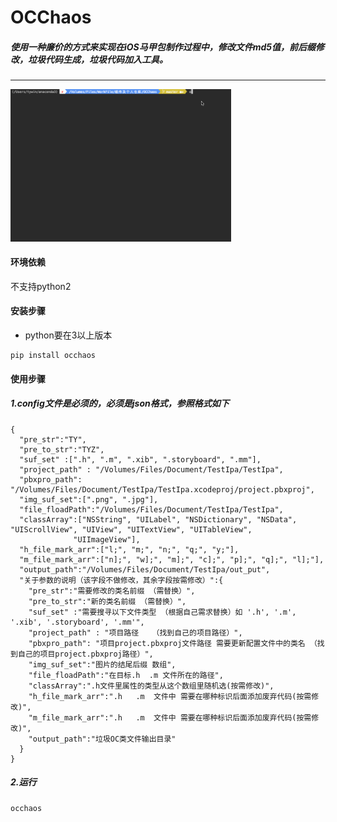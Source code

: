 # OCChaos


##### 使用一种廉价的方式来实现在iOS马甲包制作过程中，修改文件md5值，前后缀修改，垃圾代码生成，垃圾代码加入工具。
----
<img src="./run.gif" width = "70%" />

#### 环境依赖

不支持python2

#### 安装步骤

* python要在3以上版本

```
pip install occhaos
```

#### 使用步骤

##### 1.config文件是必须的，必须是json格式，参照格式如下

```
{
  "pre_str":"TY",
  "pre_to_str":"TYZ",
  "suf_set" :[".h", ".m", ".xib", ".storyboard", ".mm"],
  "project_path" : "/Volumes/Files/Document/TestIpa/TestIpa",
  "pbxpro_path": "/Volumes/Files/Document/TestIpa/TestIpa.xcodeproj/project.pbxproj",
  "img_suf_set":[".png", ".jpg"],
  "file_floadPath":"/Volumes/Files/Document/TestIpa/TestIpa",
  "classArray":["NSString", "UILabel", "NSDictionary", "NSData", "UIScrollView", "UIView", "UITextView", "UITableView",
              "UIImageView"],
  "h_file_mark_arr":["l;", "m;", "n;", "q;", "y;"],
  "m_file_mark_arr":["n];", "w];", "m];", "c];", "p];", "q];", "l];"],
  "output_path":"/Volumes/Files/Document/TestIpa/out_put",
  "关于参数的说明（该字段不做修改，其余字段按需修改）":{
    "pre_str":"需要修改的类名前缀 （需替换）",
    "pre_to_str":"新的类名前缀 （需替换）",
    "suf_set" :"需要搜寻以下文件类型 （根据自己需求替换）如 '.h', '.m', '.xib', '.storyboard', '.mm'",
    "project_path" : "项目路径   （找到自己的项目路径）",
    "pbxpro_path": "项目project.pbxproj文件路径 需要更新配置文件中的类名 （找到自己的项目project.pbxproj路径）",
    "img_suf_set":"图片的结尾后缀 数组",
    "file_floadPath":"在目标.h  .m 文件所在的路径",
    "classArray":".h文件里属性的类型从这个数组里随机选(按需修改)",
    "h_file_mark_arr":".h   .m  文件中 需要在哪种标识后面添加废弃代码(按需修改)",
    "m_file_mark_arr":".h   .m  文件中 需要在哪种标识后面添加废弃代码(按需修改)",
    "output_path":"垃圾OC类文件输出目录"
  }
}
```
##### 2.运行

```
occhaos
```
